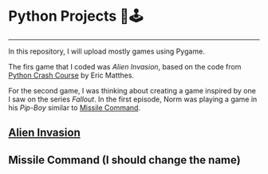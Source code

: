 # Python Projects 🐍🕹
---
In this repository, I will upload mostly games using Pygame. 

The firs game that I coded was _Alien Invasion_, based on the code from [Python Crash Course](https://www.amazon.com/dp/1718502702?ref=emc_s_m_5_i_atc) by Eric Matthes. 

For the second game, I was thinking about creating a game inspired by one I saw on the series _Fallout_. In the first episode, Norm was playing a game in his _Pip-Boy_ similar to [Missile Command](https://en.wikipedia.org/wiki/Missile_Command).

## [Alien Invasion](https://github.com/EnzoRg/python-projects/tree/main/alien_invasion)

## Missile Command (I should change the name)
